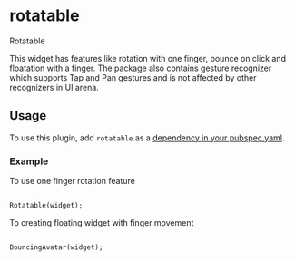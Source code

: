 # rotatable

Rotatable

This widget has features like rotation with one finger, bounce on click and floatation with a finger.
The package also contains gesture recognizer which supports Tap and Pan gestures and is not affected by other recognizers in UI arena.

## Usage
To use this plugin, add ```rotatable``` as a [dependency in your pubspec.yaml](https://flutter.io/platform-plugins/).

### Example
To use one finger rotation feature
```dart

Rotatable(widget);

```

To creating floating widget with finger movement
```dart

BouncingAvatar(widget);

```

